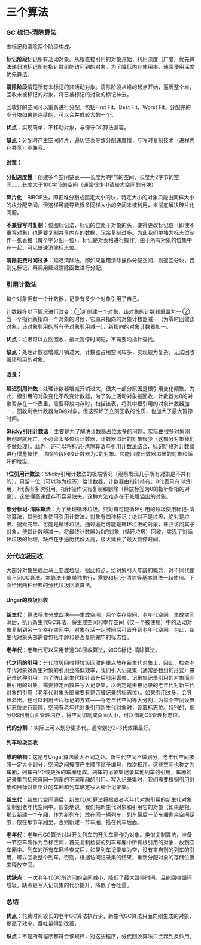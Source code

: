 # 三个算法
### GC 标记-清除算法

由标记和清除两个阶段构成。

**标记阶段**标记所有活动对象。从根直接引用的对象开始，利用深度（广度）优先算法递归地标记所有指针数组能访问到的对象。为了降低内存使用率，通常使用深度优先算法。

**清除阶段**清楚所有未标记的非活动对象。清除阶段从堆的起点开始，遍历整个堆，回收未被标记的对象，将已被标记的对象的标记抹去。

回收好的空间可以重新进行分配。包括First Fit、Best Fit、Worst Fit。分配完的小分块如果是连续的，可以合并成较大的一个。

**优点**：实现简单，不移动对象，与保守GC算法兼容。  

**缺点**：分配时产生空间碎片，遍历链表导致分配速度慢，与写时复制技术（进程内存共享）不兼容。

#### 对策：

**分配速度慢**：创建多个空闲链表——长度为1字节的空间、长度为2字节的空间.......长度大于100字节的空间（通常很少申请较大空间的分块）

**碎片化**：BiBOP法，即把堆分割成固定大小的块，特定大小的对象只能由同样大小的块分配空间。但这样可能导致很多同样大小的空间未被利用，未彻底解决碎片化问题。

**不兼容写时复制**：位图标记法，标记的位处于对象的头，使得更改标记位（即使不重写对象）也需要复制共享内存的数据，冗余复制过多。为此我们单独为标志位制作一张表格（每个字分配一位），标记是对表格进行操作。由于所有对象的位集中在一起，可以快速消除标志位。

**清除花费时间过多**：延迟清除法，即如果能用清除操作分配空间，则返回分块，否则先标记，再调用延迟清除函数进行分配。



### 引用计数法

每个对象拥有一个计数器，记录有多少个对象引用了自己。

计数器在以下情况进行改变：①新创建一个对象，该对象的计数器重置为一  ②当一个指针新指向一个对象的时候，它原来指向的对象计数器减一（为零时回收该对象，该对象引用的所有子对象引用减一），新指向的对象计数器加一。

**优点**：垃圾可以立刻回收，最大暂停时间短，不需要沿指针查找。

**缺点**：处理计数器增减开销过大，计数器占用空间较多，实现较为复杂，无法回收循环引用的对象。

#### 改良：

**延迟引用计数**：处理计数器增减开销过大，很大一部分原因是根引用变化频繁。为此，根引用的对象变化不改变计数器，为了防止活动对象被回收，计数器为0的对象暂存在一个表里，需要释放内存时，扫描该表，将其中根引用的对象计数器加一，回收剩余计数器为0的对象。但这毁坏了立刻回收的性质，也加大了最大暂停时间。

**Sticky引用计数法**：主要是为了解决计数器占位太多的问题。实际由很多对象刚被创建就死亡，不必留太多位给计数器，计数器溢出的对象很少（这部分对象我们不做处理）。此外，还可以将标记-清除算法与引用计数法结合，标记阶段对计数器进行增量操作，清除阶段回收计数器为0的对象。它能回收计数器溢出的对象和循环的垃圾。

**1位引用计数法**：Sticky引用计数法的极端情况（观察发现几乎所有对象是不共有的），只留一位（可以称为标签）给计数器，计数器由指针持有。0代表只有1次引用，1代表有多次引用。指针操作仅有复制和删除（释放标签为0的指针所指的对象），这使得高速缓存不容易缺失。这种方法难点在于处理溢出的对象。

**部分标记-清除算法**：为了处理循环垃圾。只对有可能循环引用的垃圾使用标记-清除算法，其他对象使用引用计数法。对象有四种标记：绝对不是垃圾、绝对是垃圾、搜索完毕、可能是循环垃圾。通过遍历可能是循环垃圾的对象，递归访问其子对象，使其计数器减一，将最终计数器为0的对象（循环垃圾）回收，实现了对循环垃圾的处理。缺点在于遍历代价太高，极大延长了最大暂停时间。



### 分代垃圾回收

大部分对象生成后马上变成垃圾，据此特点，给对象引入年龄的概念，对不同代使用不同GC算法。本算法不能单独执行，需要和标记-清除等基本算法一起使用。下面给出两种经典的分代垃圾回收算法。



#### Ungar的垃圾回收

**新生代**：算法将堆分成四块——生成空间，两个幸存空间，老年代空间。生成空间满后，执行新生代GC算法，将生成空间和幸存空间（仅一个被使用）中的活动对象复制到另一个幸存空间中。对象存活一定时间后可晋升到老年代空间。为此，新生代对象头部需要包括年龄和是否复制完毕的标志位。			

**老年代**：老年代可以采用普通GC回收算法，如GC标记-清除算法。

**代之间的引用**：分代垃圾回收将垃圾回收的重点放在新生代对象上，因此，检查老年代对象对新生对象的引用会降低效率，我们引入记录集（通常是数组的形式）来记录这种引用。为了防止新生代指针晋升后引用丢失，记录集记录引用的对象而非被引用的对象。需要特定函数来写入记录集，以确定是未被记录的老年代对新生代对象的引用（老年代对象头部需要有是否被记录的标志位）。如果引用过多，会导致溢出。也可以利用卡片标记的方式——将老年代空间等大分割，为每个空间设置标志位进行管理，空间有老年代对象引用新生代对象时，设置标志位。特别的，部分OS利用页面管理内存，将空间切割成页面大小，可以借助OS管理标志位。

**代的分割** ：实际上可以划分更多代。通常划分2~3代效果最好。



#### 列车垃圾回收

**堆的结构**：这是与Ungar算法最大不同之处。新生代空间不做划分，老年代空间按照一定大小划分，空间之间按照产生顺序赋予编号，依次相连。这些空间也称之为车厢，列车由1个或更多的车厢组成。列车的记录集记录其他列车的引用，车厢的记录集包括来自同一列车的不同车厢的引用。写入记录集时，我们需要根据引用对象和目标对象所处的车厢和列车确定写入哪个记录集。

**新生代**：新生代空间满后，新生代GC算法将根或者老年代对象引用的新生代对象复制到老年代空间中。形象地说，我们把新生代对象和引用它的对象（如果是根，那么新建一个车厢，作为新列车）放在同一辆列车，列车最后一节车厢剩余空间足够，放在那节车厢里，否则新建一节车厢，搭在列车后面。

**老年代**：老年代GC算法对以开头列车的开头车厢作为对象。类似复制算法，准备一节空车厢作为目标空间，首先复制检查的列车车厢中所有根引用的对象，放到空车厢中。列车的所有车厢检查完后，如果列车记录集为空，没有来自别的列车的引用，可以回收整个列车。否则，根据访问记录集的结果，重新分配对象的存储位置来释放空间。

**优缺点**：一次老年代GC所访问的空间减小，降低了最大暂停时间，且能回收循环垃圾。缺点是写入记录集的代价提升，降低了吞吐量。



### 总结

**优点**：花费时间较长的老年GC算法执行少，新生代GC算法只面向刚生成的对象，提高了效率，吞吐量得到改善，

**缺点**：不是所有程序都符合该规律，对这些程序，分代回收算法只会起到反作用。

